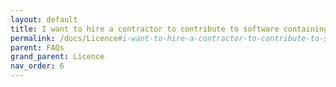 ```yaml
---
layout: default
title: I want to hire a contractor to contribute to software containing cmajor. Do I need a licence or does the contractor need a licence?
permalink: /docs/Licence#i-want-to-hire-a-contractor-to-contribute-to-software-containing-cmajor-do-i-need-a-licence-or-does-the-contractor-need-a-licence
parent: FAQs
grand_parent: Licence
nav_order: 6
---
```

